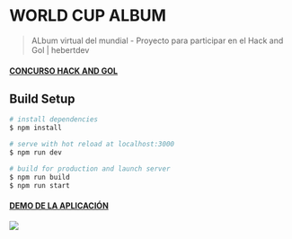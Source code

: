 # WORLD CUP ALBUM

> ALbum virtual del mundial -
> Proyecto para participar en el Hack and Gol | hebertdev

#### [CONCURSO HACK AND GOL](https://www.codealo.dev/concurso-hackandgol)

## Build Setup

```bash
# install dependencies
$ npm install

# serve with hot reload at localhost:3000
$ npm run dev

# build for production and launch server
$ npm run build
$ npm run start

```

#### [DEMO DE LA APLICACIÓN ](https://worldcupalbum.vercel.app/)

![](https://i9.ytimg.com/vi_webp/GHsnheaQgwk/mqdefault.webp?v=638bc956&sqp=CMy1r5wG&rs=AOn4CLAP_1PZDsr92d_ya_DHR36ZagrIEQ)
